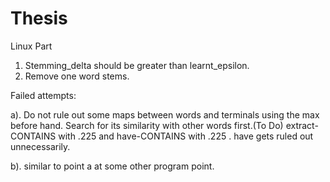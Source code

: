 Thesis
======

Linux Part


1. Stemming_delta should be greater than learnt_epsilon.
2. Remove one word stems.

Failed attempts:

a). Do not rule out some maps between words and terminals using the max before hand. Search for its similarity with other words first.(To Do) extract-CONTAINS with .225 and have-CONTAINS with .225 . have gets ruled out unnecessarily.

b). similar to point a at some other program point.

